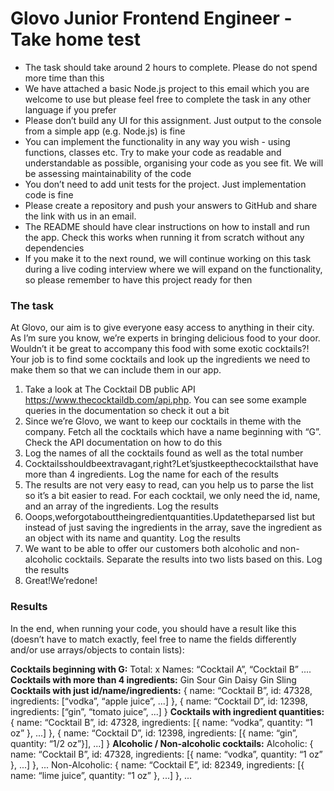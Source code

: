 # Glovo Junior Frontend Engineer - Take home test

- The task should take around 2 hours to complete. Please do not spend more time than this
- We have attached a basic Node.js project to this email which you are welcome to use but please feel free to complete the task in any other language if you prefer
- Please don’t build any UI for this assignment. Just output to the console from a simple app (e.g. Node.js) is fine
- You can implement the functionality in any way you wish - using functions, classes etc. Try to make your code as readable and understandable as possible, organising your code as you see fit. We will be assessing maintainability of the code
- You don’t need to add unit tests for the project. Just implementation code is fine
- Please create a repository and push your answers to GitHub and share the link with us in an email.
- The README should have clear instructions on how to install and run the app. Check this works when running it from scratch without any dependencies
- If you make it to the next round, we will continue working on this task during a live coding interview where we will expand on the functionality, so please remember to have this project ready for then

### The task

At Glovo, our aim is to give everyone easy access to anything in their city. As I’m sure you know, we’re experts in bringing delicious food to your door. Wouldn’t it be great to accompany this food with some exotic cocktails?! Your job is to find some cocktails and look up the ingredients we need to make them so that we can include them in our app.

1. Take a look at The Cocktail DB public API https://www.thecocktaildb.com/api.php. You can see some example queries in the documentation so check it out a bit
2. Since we’re Glovo, we want to keep our cocktails in theme with the company. Fetch all the cocktails which have a name beginning with “G”. Check the API documentation on how to do this
3. Log the names of all the cocktails found as well as the total number
4. Cocktailsshouldbeextravagant,right?Let’sjustkeepthecocktailsthat
   have more than 4 ingredients. Log the name for each of the results
5. The results are not very easy to read, can you help us to parse the list so
   it’s a bit easier to read. For each cocktail, we only need the id, name, and
   an array of the ingredients. Log the results
6. Ooops,weforgotabouttheingredientquantities.Updatetheparsed
   list but instead of just saving the ingredients in the array, save the
   ingredient as an object with its name and quantity. Log the results
7. We want to be able to offer our customers both alcoholic and
   non-alcoholic cocktails. Separate the results into two lists based on this.
   Log the results
8. Great!We’redone!

### Results

In the end, when running your code, you should have a result like this (doesn’t have to match exactly, feel free to name the fields differently and/or use arrays/objects to contain lists):

<b>Cocktails beginning with G:</b>
Total: x
Names: “Cocktail A”, “Cocktail B” ....
<b>Cocktails with more than 4 ingredients:</b>
Gin Sour Gin Daisy
Gin Sling
<b>Cocktails with just id/name/ingredients:</b>
{ name: “Cocktail B”, id: 47328, ingredients: [“vodka”, “apple juice”, ...] }, { name: “Cocktail D”, id: 12398, ingredients: [“gin”, “tomato juice”, ...] }
<b>Cocktails with ingredient quantities:</b>
{ name: “Cocktail B”, id: 47328, ingredients: [{ name: “vodka”, quantity: “1 oz” }, ...] },
{ name: “Cocktail D”, id: 12398, ingredients: [{ name: “gin”, quantity: “1/2 oz”}], ...] }
<b>Alcoholic / Non-alcoholic cocktails:</b>
Alcoholic:
{ name: “Cocktail B”, id: 47328, ingredients: [{ name: “vodka”, quantity: “1 oz” }, ...] },
...
Non-Alcoholic:
{ name: “Cocktail E”, id: 82349, ingredients: [{ name: “lime juice”, quantity: “1 oz” }, ...] },
...
